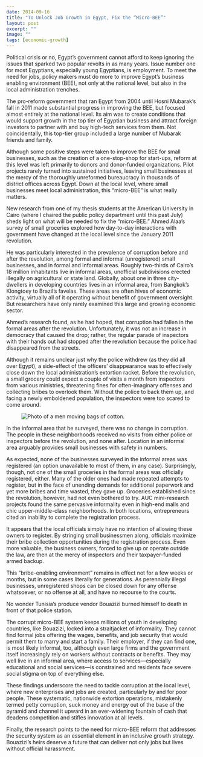 ```yaml
---
date: 2014-09-16
title: "To Unlock Job Growth in Egypt, Fix the “Micro-BEE”"
layout: post
excerpt: ""
image: ""
tags: [economic-growth]
---
```

<p>Political crisis or no, Egypt’s government cannot afford to keep ignoring the issues that sparked two popular revolts in as many years. Issue number one for most Egyptians, especially young Egyptians, is employment. To meet the need for jobs, policy makers must do more to improve Egypt’s business enabling environment (BEE), not only at the national level, but also in the local administration trenches.</p><p>The pro-reform government that ran Egypt from 2004 until Hosni Mubarak’s fall in 2011 made substantial progress in improving the BEE, but focused almost entirely at the national level. Its aim was to create conditions that would support growth in the top tier of Egyptian business and attract foreign investors to partner with and buy high-tech services from them. Not coincidentally, this top-tier group included a large number of Mubarak friends and family.</p><p>Although some positive steps were taken to improve the BEE for small businesses, such as the creation of a one-stop-shop for start-ups, reform at this level was left primarily to donors and donor-funded organizations. Pilot projects rarely turned into sustained initiatives, leaving small businesses at the mercy of the thoroughly unreformed bureaucracy in thousands of district offices across Egypt. Down at the local level, where small businesses meet local administration, this “micro-BEE” is what really matters.</p><p>New research from one of my thesis students at the American University in Cairo (where I chaired the public policy department until this past July) sheds light on what will be needed to fix the “micro-BEE.” Ahmed Alaa’s survey of small groceries explored how day-to-day interactions with government have changed at the local level since the January 2011 revolution.</p><p>He was particularly interested in the prevalence of corruption before and after the revolution, among formal and informal (unregistered) small businesses, and in formal and informal areas. Roughly two-thirds of Cairo’s 18 million inhabitants live in informal areas, unofficial subdivisions erected illegally on agricultural or state land. Globally, about one in three city-dwellers in developing countries lives in an informal area, from Bangkok’s Klongtoey to Brazil’s favelas. These areas are often hives of economic activity, virtually all of it operating without benefit of government oversight. But researchers have only rarely examined this large and growing economic sector.</p><p>Ahmed’s research found, as he had hoped, that corruption had fallen in the formal areas after the revolution. Unfortunately, it was not an increase in democracy that caused the drop; rather, the regular parade of inspectors with their hands out had stopped after the revolution because the police had disappeared from the streets.</p><p>Although it remains unclear just why the police withdrew (as they did all over Egypt), a side-effect of the officers’ disappearance was to effectively close down the local administration’s extortion racket. Before the revolution, a small grocery could expect a couple of visits a month from inspectors from various ministries, threatening fines for often-imaginary offenses and collecting bribes to overlook them. Without the police to back them up, and facing a newly emboldened population, the inspectors were too scared to come around.</p><figure class="kg-card kg-image-card"><img src="https://pubs.ghost.io/uploads/egypt.jpg" class="kg-image" alt="Photo of a men moving bags of cotton." loading="lazy"></figure><p>In the informal area that he surveyed, there was no change in corruption. The people in these neighborhoods received no visits from either police or inspectors before the revolution, and none after. Location in an informal area arguably provides small businesses with safety in numbers.</p><p>As expected, none of the businesses surveyed in the informal areas was registered (an option unavailable to most of them, in any case). Surprisingly, though, not one of the small groceries in the formal areas was officially registered, either. Many of the older ones had made repeated attempts to register, but in the face of unending demands for additional paperwork and yet more bribes and time wasted, they gave up. Groceries established since the revolution, however, had not even bothered to try. AUC mini-research projects found the same pervasive informality even in high-end malls and chic upper-middle-class neighborhoods. In both locations, entrepreneurs cited an inability to complete the registration process.</p><p>It appears that the local officials simply have no intention of allowing these owners to register. By stringing small businessmen along, officials maximize their bribe collection opportunities during the registration process. Even more valuable, the business owners, forced to give up or operate outside the law, are then at the mercy of inspectors and their taxpayer-funded armed backup.</p><p>This “bribe-enabling environment” remains in effect not for a few weeks or months, but in some cases literally for generations. As perennially illegal businesses, unregistered shops can be closed down for any offense whatsoever, or no offense at all, and have no recourse to the courts.</p><p>No wonder Tunisia’s produce vendor Bouazizi burned himself to death in front of that police station.</p><p>The corrupt micro-BEE system keeps millions of youth in developing countries, like Bouazizi, locked into a straitjacket of informality. They cannot find formal jobs offering the wages, benefits, and job security that would permit them to marry and start a family. Their employer, if they can find one, is most likely informal, too, although even large firms and the government itself increasingly rely on workers without contracts or benefits. They may well live in an informal area, where access to services—especially educational and social services—is constrained and residents face severe social stigma on top of everything else.</p><p>These findings underscore the need to tackle corruption at the local level, where new enterprises and jobs are created, particularly by and for poor people. These systematic, nationwide extortion operations, mistakenly termed petty corruption, suck money and energy out of the base of the pyramid and channel it upward in an ever-widening fountain of cash that deadens competition and stifles innovation at all levels.</p><p>Finally, the research points to the need for micro-BEE reform that addresses the security system as an essential element in an inclusive growth strategy. Bouazizi’s heirs deserve a future that can deliver not only jobs but lives without official harassment.</p>
  